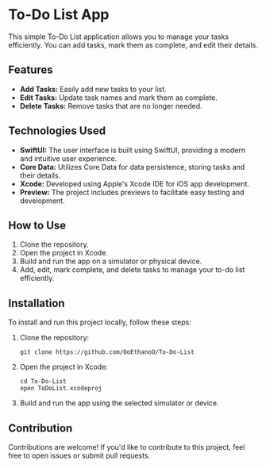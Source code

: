 # To-Do List App

This simple To-Do List application allows you to manage your tasks efficiently. You can add tasks, mark them as complete, and edit their details.

## Features

- **Add Tasks:** Easily add new tasks to your list.
- **Edit Tasks:** Update task names and mark them as complete.
- **Delete Tasks:** Remove tasks that are no longer needed.

## Technologies Used

- **SwiftUI:** The user interface is built using SwiftUI, providing a modern and intuitive user experience.
- **Core Data:** Utilizes Core Data for data persistence, storing tasks and their details.
- **Xcode:** Developed using Apple's Xcode IDE for iOS app development.
- **Preview:** The project includes previews to facilitate easy testing and development.

## How to Use

1. Clone the repository.
2. Open the project in Xcode.
3. Build and run the app on a simulator or physical device.
4. Add, edit, mark complete, and delete tasks to manage your to-do list efficiently.

## Installation

To install and run this project locally, follow these steps:

1. Clone the repository:

   ```shell
   git clone https://github.com/OoEthanoO/To-Do-List

2. Open the project in Xcode:

   ```shell
   cd To-Do-List
   open ToDoList.xcodeproj

3. Build and run the app using the selected simulator or device.

## Contribution

Contributions are welcome! If you'd like to contribute to this project, feel free to open issues or submit pull requests.
